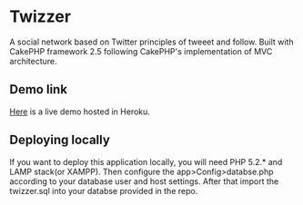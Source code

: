 Twizzer
=======

A social network based on Twitter principles of tweeet and follow. Built with CakePHP framework 2.5 following CakePHP's implementation of MVC architecture.

Demo link
----------------

[Here](http://twizzer.herokuapp.com/) is a live demo hosted in Heroku.

Deploying locally
-------------------

If you want to deploy this application locally, you will need PHP 5.2.* and LAMP stack(or XAMPP). Then configure the app>Config>databse.php according to your database user and host settings. After that import the twizzer.sql into your databse provided in the repo.
